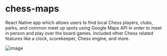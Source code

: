 # chess-maps
React Native app which allows users to find local Chess players, clubs, parks, and common meet up spots using Google Maps API in order
 to meet in person and play over the board games. Included other Chess related features like a clock, scorekeeper, Chess engine, and more.
 
![image](https://i.imgur.com/qhAuaj5.png)
